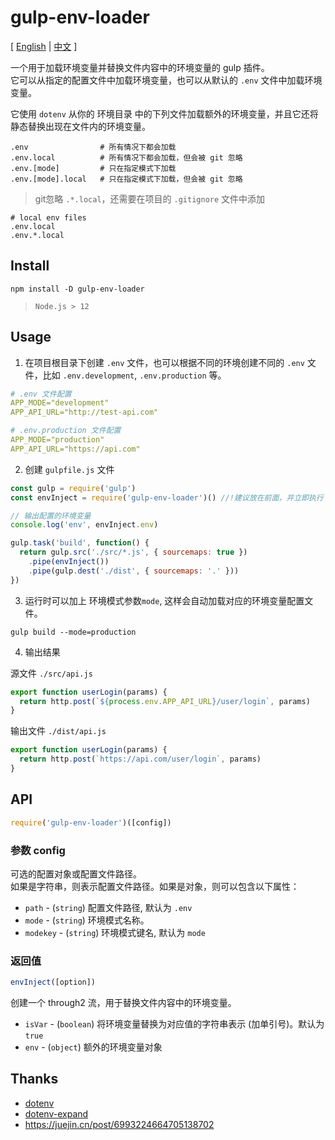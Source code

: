 # gulp-env-loader

[ [English](./README.md) | [中文](./README.zh_CN.md) ]

一个用于加载环境变量并替换文件内容中的环境变量的 gulp 插件。  
它可以从指定的配置文件中加载环境变量，也可以从默认的 `.env` 文件中加载环境变量。

它使用 `dotenv` 从你的 环境目录 中的下列文件加载额外的环境变量，并且它还将静态替换出现在文件内的环境变量。

```
.env                # 所有情况下都会加载
.env.local          # 所有情况下都会加载，但会被 git 忽略
.env.[mode]         # 只在指定模式下加载
.env.[mode].local   # 只在指定模式下加载，但会被 git 忽略
```


> git忽略 `.*.local`，还需要在项目的 `.gitignore` 文件中添加
```
# local env files
.env.local
.env.*.local
```



## Install

```
npm install -D gulp-env-loader
```

> `Node.js > 12`




## Usage

1. 在项目根目录下创建 `.env` 文件，也可以根据不同的环境创建不同的 `.env` 文件，比如 `.env.development`, `.env.production` 等。

```yml
# .env 文件配置
APP_MODE="development"
APP_API_URL="http://test-api.com"
```

```yml
# .env.production 文件配置
APP_MODE="production"
APP_API_URL="https://api.com"
```

2. 创建 `gulpfile.js` 文件
```js
const gulp = require('gulp')
const envInject = require('gulp-env-loader')() //!建议放在前面，并立即执行

// 输出配置的环境变量
console.log('env', envInject.env)

gulp.task('build', function() {
  return gulp.src('./src/*.js', { sourcemaps: true })
    .pipe(envInject())
    .pipe(gulp.dest('./dist', { sourcemaps: '.' }))
})
```

3. 运行时可以加上 环境模式参数`mode`, 这样会自动加载对应的环境变量配置文件。
```
gulp build --mode=production
```

4. 输出结果

源文件 `./src/api.js`
```js
export function userLogin(params) {
  return http.post(`${process.env.APP_API_URL}/user/login`, params)
}
```
输出文件 `./dist/api.js`
```js
export function userLogin(params) {
  return http.post(`https://api.com/user/login`, params)
}
```


## API
```ts
require('gulp-env-loader')([config])
```

### 参数 config
可选的配置对象或配置文件路径。  
如果是字符串，则表示配置文件路径。如果是对象，则可以包含以下属性：
- `path` - (`string`) 配置文件路径, 默认为 `.env` 
- `mode` - (`string`) 环境模式名称。
- `modekey` - (`string`) 环境模式键名, 默认为 `mode`


### 返回值
```js
envInject([option])
```
创建一个 through2 流，用于替换文件内容中的环境变量。
- `isVar` - (`boolean`) 将环境变量替换为对应值的字符串表示 (加单引号)。默认为 `true`
- `env` - (`object`) 额外的环境变量对象


## Thanks
* [dotenv](https://www.npmjs.com/package/dotenv)
* [dotenv-expand](https://www.npmjs.com/package/dotenv-expand)
* https://juejin.cn/post/6993224664705138702
